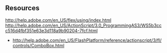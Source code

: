 

## Resources
http://help.adobe.com/en_US/flex/using/index.html
http://help.adobe.com/en_US/ActionScript/3.0_ProgrammingAS3/WS5b3ccc516d4fbf351e63e3d118a9b90204-7fcf.html




- http://help.adobe.com/en_US/FlashPlatform/reference/actionscript/3/fl/controls/ComboBox.html
